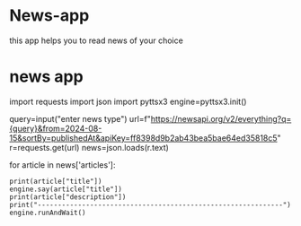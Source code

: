 # News-app
this app helps you to read news of your choice  
# news app
import requests
import json
import pyttsx3
engine=pyttsx3.init()

query=input("enter news type")
url=f"https://newsapi.org/v2/everything?q={query}&from=2024-08-15&sortBy=publishedAt&apiKey=ff8398d9b2ab43bea5bae64ed35818c5"
r=requests.get(url)
news=json.loads(r.text)

for article in news['articles']:
    
    print(article["title"])
    engine.say(article["title"])
    print(article["description"])
    print("-------------------------------------------------------------")
    engine.runAndWait()


